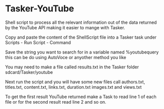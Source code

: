 Tasker-YouTube
==============

Shell script to process all the relevant information out of the data returned by the YouTube API making it easier to mange with Tasker.

Copy and paste the content of the ShellScript file into a Tasker task under Scripts - Run Script - Command

Save the string you want to search for in a variable named %youtubequery this can be do using AutoVoce or anyother method you like

You may need to make a file called results.txt in the Tasker folder sdcard/Tasker/youtube

Next run the script and you will have some new files call authors.txt, titles.txt, content.txt, links.txt, duration.txt images.txt and views.txt

To get the first result YouTube returned make a Task to read line 1 of each file or for the second result read line 2 and so on.
